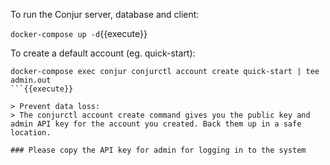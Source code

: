 To run the Conjur server, database and client:

`docker-compose up -d`{{execute}}

To create a default account (eg. quick-start):

```
docker-compose exec conjur conjurctl account create quick-start | tee admin.out
```{{execute}}

> Prevent data loss:
> The conjurctl account create command gives you the public key and admin API key for the account you created. Back them up in a safe location.

### Please copy the API key for admin for logging in to the system
